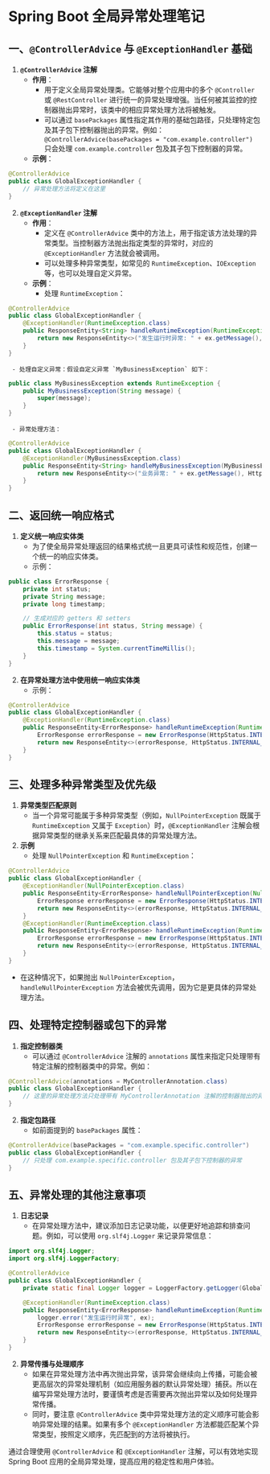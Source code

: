 # Spring Boot 全局异常处理笔记

## 一、`@ControllerAdvice` 与 `@ExceptionHandler` 基础
1. **`@ControllerAdvice` 注解**
   - **作用**：
     - 用于定义全局异常处理类。它能够对整个应用中的多个 `@Controller` 或 `@RestController` 进行统一的异常处理增强。当任何被其监控的控制器抛出异常时，该类中的相应异常处理方法将被触发。
     - 可以通过 `basePackages` 属性指定其作用的基础包路径，只处理特定包及其子包下控制器抛出的异常。例如：`@ControllerAdvice(basePackages = "com.example.controller")` 只会处理 `com.example.controller` 包及其子包下控制器的异常。
   - **示例**：
```java
@ControllerAdvice
public class GlobalExceptionHandler {
    // 异常处理方法将定义在这里
}
```
2. **`@ExceptionHandler` 注解**
   - **作用**：
     - 定义在 `@ControllerAdvice` 类中的方法上，用于指定该方法处理的异常类型。当控制器方法抛出指定类型的异常时，对应的 `@ExceptionHandler` 方法就会被调用。
     - 可以处理多种异常类型，如常见的 `RuntimeException`、`IOException` 等，也可以处理自定义异常。
   - **示例**：
     - 处理 `RuntimeException`：
```java
@ControllerAdvice
public class GlobalExceptionHandler {
    @ExceptionHandler(RuntimeException.class)
    public ResponseEntity<String> handleRuntimeException(RuntimeException ex) {
        return new ResponseEntity<>("发生运行时异常: " + ex.getMessage(), HttpStatus.INTERNAL_SERVER_ERROR);
    }
}
```
     - 处理自定义异常：假设自定义异常 `MyBusinessException` 如下：
```java
public class MyBusinessException extends RuntimeException {
    public MyBusinessException(String message) {
        super(message);
    }
}
```
     - 异常处理方法：
```java
@ControllerAdvice
public class GlobalExceptionHandler {
    @ExceptionHandler(MyBusinessException.class)
    public ResponseEntity<String> handleMyBusinessException(MyBusinessException ex) {
        return new ResponseEntity<>("业务异常: " + ex.getMessage(), HttpStatus.BAD_REQUEST);
    }
}
```

## 二、返回统一响应格式
1. **定义统一响应实体类**
   - 为了使全局异常处理返回的结果格式统一且更具可读性和规范性，创建一个统一的响应实体类。
   - 示例：
```java
public class ErrorResponse {
    private int status;
    private String message;
    private long timestamp;

    // 生成对应的 getters 和 setters
    public ErrorResponse(int status, String message) {
        this.status = status;
        this.message = message;
        this.timestamp = System.currentTimeMillis();
    }
}
```
2. **在异常处理方法中使用统一响应实体类**
   - 示例：
```java
@ControllerAdvice
public class GlobalExceptionHandler {
    @ExceptionHandler(RuntimeException.class)
    public ResponseEntity<ErrorResponse> handleRuntimeException(RuntimeException ex) {
        ErrorResponse errorResponse = new ErrorResponse(HttpStatus.INTERNAL_SERVER_ERROR.value(), "发生运行时异常: " + ex.getMessage());
        return new ResponseEntity<>(errorResponse, HttpStatus.INTERNAL_SERVER_ERROR);
    }
}
```

## 三、处理多种异常类型及优先级
1. **异常类型匹配原则**
   - 当一个异常可能属于多种异常类型（例如，`NullPointerException` 既属于 `RuntimeException` 又属于 `Exception`）时，`@ExceptionHandler` 注解会根据异常类型的继承关系来匹配最具体的异常处理方法。
2. **示例**
   - 处理 `NullPointerException` 和 `RuntimeException`：
```java
@ControllerAdvice
public class GlobalExceptionHandler {
    @ExceptionHandler(NullPointerException.class)
    public ResponseEntity<ErrorResponse> handleNullPointerException(NullPointerException ex) {
        ErrorResponse errorResponse = new ErrorResponse(HttpStatus.INTERNAL_SERVER_ERROR.value(), "空指针异常: " + ex.getMessage());
        return new ResponseEntity<>(errorResponse, HttpStatus.INTERNAL_SERVER_ERROR);
    }
    @ExceptionHandler(RuntimeException.class)
    public ResponseEntity<ErrorResponse> handleRuntimeException(RuntimeException ex) {
        ErrorResponse errorResponse = new ErrorResponse(HttpStatus.INTERNAL_SERVER_ERROR.value(), "运行时异常: " + ex.getMessage());
        return new ResponseEntity<>(errorResponse, HttpStatus.INTERNAL_SERVER_ERROR);
    }
}
```
   - 在这种情况下，如果抛出 `NullPointerException`，`handleNullPointerException` 方法会被优先调用，因为它是更具体的异常处理方法。

## 四、处理特定控制器或包下的异常
1. **指定控制器类**
   - 可以通过 `@ControllerAdvice` 注解的 `annotations` 属性来指定只处理带有特定注解的控制器类中的异常。例如：
```java
@ControllerAdvice(annotations = MyControllerAnnotation.class)
public class GlobalExceptionHandler {
    // 这里的异常处理方法只处理带有 MyControllerAnnotation 注解的控制器抛出的异常
}
```
2. **指定包路径**
   - 如前面提到的 `basePackages` 属性：
```java
@ControllerAdvice(basePackages = "com.example.specific.controller")
public class GlobalExceptionHandler {
    // 只处理 com.example.specific.controller 包及其子包下控制器的异常
}
```

## 五、异常处理的其他注意事项
1. **日志记录**
   - 在异常处理方法中，建议添加日志记录功能，以便更好地追踪和排查问题。例如，可以使用 `org.slf4j.Logger` 来记录异常信息：
```java
import org.slf4j.Logger;
import org.slf4j.LoggerFactory;

@ControllerAdvice
public class GlobalExceptionHandler {
    private static final Logger logger = LoggerFactory.getLogger(GlobalExceptionHandler.class);

    @ExceptionHandler(RuntimeException.class)
    public ResponseEntity<ErrorResponse> handleRuntimeException(RuntimeException ex) {
        logger.error("发生运行时异常", ex);
        ErrorResponse errorResponse = new ErrorResponse(HttpStatus.INTERNAL_SERVER_ERROR.value(), "发生运行时异常: " + ex.getMessage());
        return new ResponseEntity<>(errorResponse, HttpStatus.INTERNAL_SERVER_ERROR);
    }
}
```
2. **异常传播与处理顺序**
   - 如果在异常处理方法中再次抛出异常，该异常会继续向上传播，可能会被更高层次的异常处理机制（如应用服务器的默认异常处理）捕获。所以在编写异常处理方法时，要谨慎考虑是否需要再次抛出异常以及如何处理异常传播。
   - 同时，要注意 `@ControllerAdvice` 类中异常处理方法的定义顺序可能会影响异常处理的结果。如果有多个 `@ExceptionHandler` 方法都能匹配某个异常类型，按照定义顺序，先匹配到的方法将被执行。

通过合理使用 `@ControllerAdvice` 和 `@ExceptionHandler` 注解，可以有效地实现 Spring Boot 应用的全局异常处理，提高应用的稳定性和用户体验。 